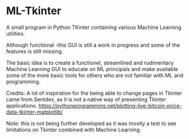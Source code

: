 # ML-Tkinter
A small program in Python TKinter containing various Machine Learning utilities.

Although functional -this GUI is still a work in progress and some of the features is still missing.

The basic idea is to create a functionel, streamlined and rudimentary Machine Learning GUI to educate on ML principals 
and make available some of the more basic tools for others who are not familiar with ML and programming.

Credits:
A lot of inspiration for the being able to change pages in Tkinter came from Sentdex, as it is not a native way of presenting Tkinter applications.
https://pythonprogramming.net/plotting-live-bitcoin-price-data-tkinter-matplotlib/

Note: this is not being further developed as it was mostly a test to see limitations on Tkinter combined with Machine Learning.
